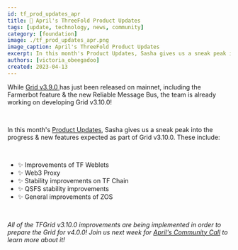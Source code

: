 ```yaml
---
id: tf_prod_updates_apr
title: 📣 April's ThreeFold Product Updates
tags: [update, technology, news, community]
category: [foundation]
image: ./tf_prod_updates_apr.png
image_caption: April's ThreeFold Product Updates
excerpt: In this month's Product Updates, Sasha gives us a sneak peak into the progress & new features expected as part of Grid v3.10.0.
authors: [victoria_obeegadoo]
created: 2023-04-13
---
```


While [Grid v3.9.0 ](https://library.threefold.me/info/manual/#/manual__tfgrid_release_3_9_0)has just been released on mainnet, including the Farmerbot feature & the new Reliable Message Bus, the team is already working on developing Grid v3.10.0! 

<br/>

In this month's [Product Updates](https://forum.threefold.io/t/threefold-product-updates-april-2023/3887), Sasha gives us a sneak peak into the progress & new features expected as part of Grid v3.10.0. These include: 

<br/>

- ✨ Improvements of TF Weblets 
- ✨ Web3 Proxy
- ✨ Stability improvements on TF Chain
- ✨ QSFS stability improvements
- ✨ General improvements of ZOS

<br/>

_All of the TFGrid v3.10.0 improvements are being implemented in order to prepare the Grid for v4.0.0! Join us next week for [April's Community Call](https://forum.threefold.io/t/april-community-call-lets-talk-about-tf-grid-4/3886) to learn more about it!_